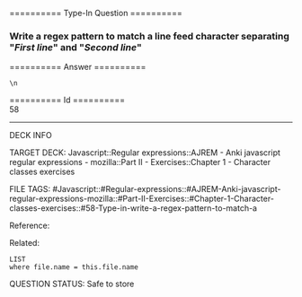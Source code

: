 ========== Type-In Question ==========

###  Write a regex pattern to match a line feed character separating "_First line_" and "_Second line_"  

========== Answer ==========  

`\n`

========== Id ==========  
58

---

DECK INFO

TARGET DECK: Javascript::Regular expressions::AJREM - Anki javascript regular expressions - mozilla::Part II - Exercises::Chapter 1 - Character classes exercises

FILE TAGS: #Javascript::#Regular-expressions::#AJREM-Anki-javascript-regular-expressions-mozilla::#Part-II-Exercises::#Chapter-1-Character-classes-exercises::#58-Type-in-write-a-regex-pattern-to-match-a

Reference:

Related:

```dataview
LIST
where file.name = this.file.name
```


QUESTION STATUS: Safe to store
